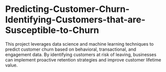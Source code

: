 # Predicting-Customer-Churn-Identifying-Customers-that-are-Susceptible-to-Churn
This project leverages data science and machine learning techniques to predict customer churn based on behavioral, transactional, and engagement data. By identifying customers at risk of leaving, businesses can implement proactive retention strategies and improve customer lifetime value.

